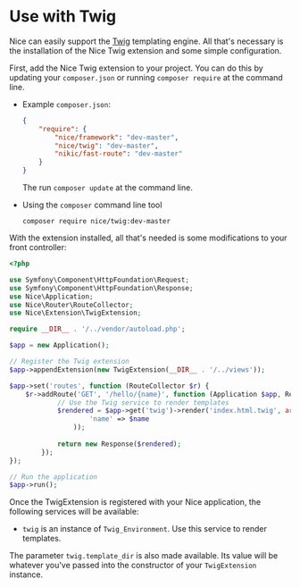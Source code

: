 Use with Twig
=============

Nice can easily support the [Twig](http://twig.sensiolabs.org) templating engine. All that's necessary is 
the installation of the Nice Twig extension and some simple configuration.

First, add the Nice Twig extension to your project. You can do this by updating your `composer.json` or
running `composer require` at the command line.

*   Example `composer.json`:

    ```json
    {
        "require": {
            "nice/framework": "dev-master",
            "nice/twig": "dev-master",
            "nikic/fast-route": "dev-master"
        }
    }
    ```
    
    The run `composer update` at the command line.
    

*   Using the `composer` command line tool

    ```
    composer require nice/twig:dev-master
    ```


With the extension installed, all that's needed is some modifications to your front controller:

```php
<?php

use Symfony\Component\HttpFoundation\Request;
use Symfony\Component\HttpFoundation\Response;
use Nice\Application;
use Nice\Router\RouteCollector;
use Nice\Extension\TwigExtension;

require __DIR__ . '/../vendor/autoload.php';

$app = new Application();

// Register the Twig extension
$app->appendExtension(new TwigExtension(__DIR__ . '/../views'));

$app->set('routes', function (RouteCollector $r) {
    $r->addRoute('GET', '/hello/{name}', function (Application $app, Request $request, $name) {
            // Use the Twig service to render templates
            $rendered = $app->get('twig')->render('index.html.twig', array(
                    'name' => $name
                ));
            
            return new Response($rendered);
        });
});

// Run the application
$app->run();
```

Once the TwigExtension is registered with your Nice application, the following services will be available:

* `twig` is an instance of `Twig_Environment`. Use this service to render templates.

The parameter `twig.template_dir` is also made available. Its value will be whatever you've passed into the 
constructor of your `TwigExtension` instance.
